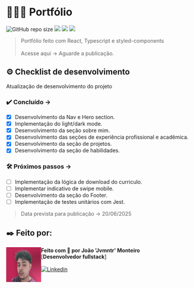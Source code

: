 # 👨🏻‍💻 Portfólio

 ![GitHub repo size](https://img.shields.io/github/repo-size/jvmntr/portfolio?style=for-the-badge) 
 <img src="https://img.shields.io/badge/React-20232A?style=for-the-badge&logo=react&logoColor=61DAFB" />
 <img src="https://img.shields.io/badge/TypeScript-007ACC?style=for-the-badge&logo=typescript&logoColor=white" />
 <img src="https://img.shields.io/badge/styled--components-DB7093?style=for-the-badge&logo=styled-components&logoColor=white" />

> Portfólio feito com React, Typescript e styled-components <br><br>
> Acesse aqui -> Aguarde a publicação.

## ⚙️ Checklist de desenvolvimento

Atualização de desenvolvimento do projeto

### ✔️ Concluído ->

- [X] Desenvolvimento da Nav e Hero section.
- [X] Implementação do light/dark mode.
- [X] Desenvolvimento da seção sobre mim.
- [X] Desenvolvimento das seções de experiência profissional e acadêmica.
- [X] Desenvolvimento da seção de projetos.
- [X] Desenvolvimento da seção de habilidades.

### 🛠 Próximos passos ->

- [ ] Implementação da lógica de download do curriculo.
- [ ] Implementar indicativo de swipe mobile.
- [ ] Desenvolvimento da seção do Footer.
- [ ] Implementação de testes unitários com Jest.

> Data prevista para publicação -> 20/06/2025

## ✒️ Feito por:

<img align="left" height="94px" width="94px" alt="Foto de perfil" src="./src/assets/images/profile.jpg">

**Feito com 🖤 por João 'Jvmntr' Monteiro** \
[**Desenvolvedor fullstack**]  <br><br>
[![Linkedin](https://img.shields.io/badge/-Jvmntr-333333?style=flat-square&logo=Linkedin&logoColor=white&link=https://www.linkedin.com/in/jvmntr/)](https://www.linkedin.com/in/jvmntr/)
<br/>
